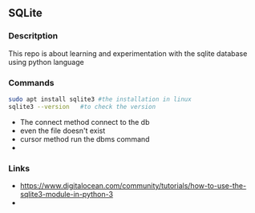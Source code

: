 ## SQLite

### Descritption

This repo is about learning and experimentation with the sqlite database using python language 

### Commands

```bash
sudo apt install sqlite3 #the installation in linux
sqlite3 --version   #to check the version 
```

- The connect method connect to the db 
- even the file doesn't exist 
- cursor method run the dbms command 
- 



### Links 

- https://www.digitalocean.com/community/tutorials/how-to-use-the-sqlite3-module-in-python-3
- 